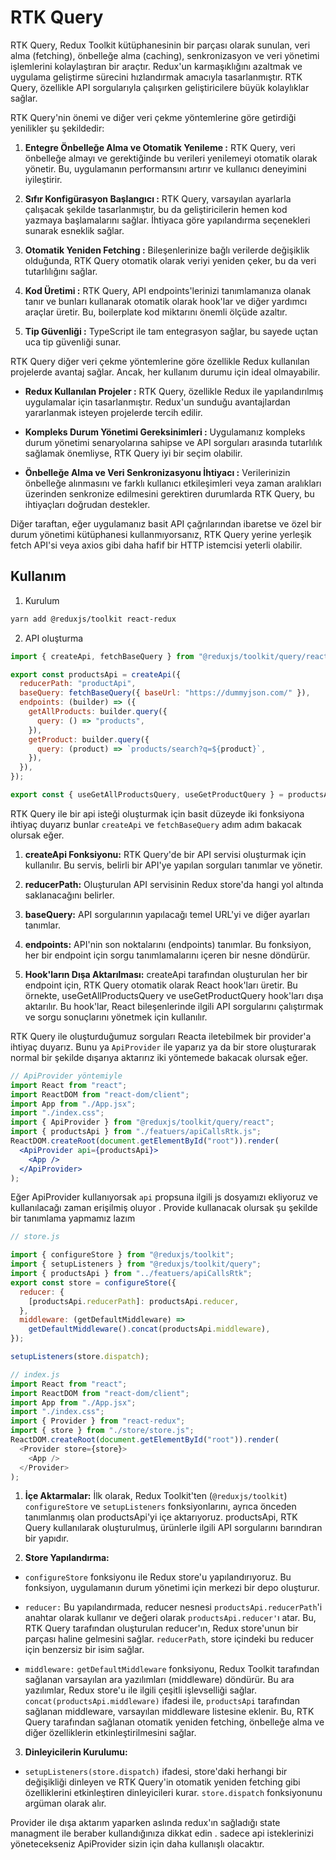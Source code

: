 # RTK Query

RTK Query, Redux Toolkit kütüphanesinin bir parçası olarak sunulan, veri alma (fetching), önbelleğe alma (caching), senkronizasyon ve veri yönetimi işlemlerini kolaylaştıran bir araçtır. Redux'un karmaşıklığını azaltmak ve uygulama geliştirme sürecini hızlandırmak amacıyla tasarlanmıştır. RTK Query, özellikle API sorgularıyla çalışırken geliştiricilere büyük kolaylıklar sağlar.

RTK Query'nin önemi ve diğer veri çekme yöntemlerine göre getirdiği yenilikler şu şekildedir:

1. **Entegre Önbelleğe Alma ve Otomatik Yenileme :** RTK Query, veri önbelleğe almayı ve gerektiğinde bu verileri yenilemeyi otomatik olarak yönetir. Bu, uygulamanın performansını artırır ve kullanıcı deneyimini iyileştirir.

2. **Sıfır Konfigürasyon Başlangıcı :** RTK Query, varsayılan ayarlarla çalışacak şekilde tasarlanmıştır, bu da geliştiricilerin hemen kod yazmaya başlamalarını sağlar. İhtiyaca göre yapılandırma seçenekleri sunarak esneklik sağlar.

3. **Otomatik Yeniden Fetching :** Bileşenlerinize bağlı verilerde değişiklik olduğunda, RTK Query otomatik olarak veriyi yeniden çeker, bu da veri tutarlılığını sağlar.

4. **Kod Üretimi :** RTK Query, API endpoints'lerinizi tanımlamanıza olanak tanır ve bunları kullanarak otomatik olarak hook'lar ve diğer yardımcı araçlar üretir. Bu, boilerplate kod miktarını önemli ölçüde azaltır.

5. **Tip Güvenliği :** TypeScript ile tam entegrasyon sağlar, bu sayede uçtan uca tip güvenliği sunar.

RTK Query diğer veri çekme yöntemlerine göre özellikle Redux kullanılan projelerde avantaj sağlar. Ancak, her kullanım durumu için ideal olmayabilir.

- **Redux Kullanılan Projeler :** RTK Query, özellikle Redux ile yapılandırılmış uygulamalar için tasarlanmıştır. Redux'un sunduğu avantajlardan yararlanmak isteyen projelerde tercih edilir.

- **Kompleks Durum Yönetimi Gereksinimleri :** Uygulamanız kompleks durum yönetimi senaryolarına sahipse ve API sorguları arasında tutarlılık sağlamak önemliyse, RTK Query iyi bir seçim olabilir.

- **Önbelleğe Alma ve Veri Senkronizasyonu İhtiyacı :** Verilerinizin önbelleğe alınmasını ve farklı kullanıcı etkileşimleri veya zaman aralıkları üzerinden senkronize edilmesini gerektiren durumlarda RTK Query, bu ihtiyaçları doğrudan destekler.

Diğer taraftan, eğer uygulamanız basit API çağrılarından ibaretse ve özel bir durum yönetimi kütüphanesi kullanmıyorsanız, RTK Query yerine yerleşik fetch API'si veya axios gibi daha hafif bir HTTP istemcisi yeterli olabilir.

## Kullanım

1. Kurulum

```bash
yarn add @reduxjs/toolkit react-redux
```

2. API oluşturma

```js
import { createApi, fetchBaseQuery } from "@reduxjs/toolkit/query/react";

export const productsApi = createApi({
  reducerPath: "productApi",
  baseQuery: fetchBaseQuery({ baseUrl: "https://dummyjson.com/" }),
  endpoints: (builder) => ({
    getAllProducts: builder.query({
      query: () => "products",
    }),
    getProduct: builder.query({
      query: (product) => `products/search?q=${product}`,
    }),
  }),
});

export const { useGetAllProductsQuery, useGetProductQuery } = productsApi;
```

RTK Query ile bir api isteği oluşturmak için basit düzeyde iki fonksiyona ihtiyaç duyarız bunlar `createApi` ve `fetchBaseQuery` adım adım bakacak olursak eğer.

1. **createApi Fonksiyonu:** RTK Query'de bir API servisi oluşturmak için kullanılır. Bu servis, belirli bir API'ye yapılan sorguları tanımlar ve yönetir.

2. **reducerPath:** Oluşturulan API servisinin Redux store'da hangi yol altında saklanacağını belirler.

3. **baseQuery:** API sorgularının yapılacağı temel URL'yi ve diğer ayarları tanımlar.

4. **endpoints:** API'nin son noktalarını (endpoints) tanımlar. Bu fonksiyon, her bir endpoint için sorgu tanımlamalarını içeren bir nesne döndürür.

5. **Hook'ların Dışa Aktarılması:** createApi tarafından oluşturulan her bir endpoint için, RTK Query otomatik olarak React hook'ları üretir. Bu örnekte, useGetAllProductsQuery ve useGetProductQuery hook'ları dışa aktarılır. Bu hook'lar, React bileşenlerinde ilgili API sorgularını çalıştırmak ve sorgu sonuçlarını yönetmek için kullanılır.

RTK Query ile oluşturduğumuz sorguları Reacta iletebilmek bir provider'a ihtiyaç duyarız. Bunu ya `ApiProvider` ile yaparız ya da bir store oluşturarak normal bir şekilde dışarıya aktarırız iki yöntemede bakacak olursak eğer.

```jsx
// ApiProvider yöntemiyle
import React from "react";
import ReactDOM from "react-dom/client";
import App from "./App.jsx";
import "./index.css";
import { ApiProvider } from "@reduxjs/toolkit/query/react";
import { productsApi } from "./featuers/apiCallsRtk.js";
ReactDOM.createRoot(document.getElementById("root")).render(
  <ApiProvider api={productsApi}>
    <App />
  </ApiProvider>
);
```

Eğer ApiProvider kullanıyorsak `api` propsuna ilgili js dosyamızı ekliyoruz ve kullanılacağı zaman erişilmiş oluyor . Provide kullanacak olursak şu şekilde bir tanımlama yapmamız lazım

```js
// store.js

import { configureStore } from "@reduxjs/toolkit";
import { setupListeners } from "@reduxjs/toolkit/query";
import { productsApi } from "../featuers/apiCallsRtk";
export const store = configureStore({
  reducer: {
    [productsApi.reducerPath]: productsApi.reducer,
  },
  middleware: (getDefaultMiddleware) =>
    getDefaultMiddleware().concat(productsApi.middleware),
});

setupListeners(store.dispatch);
```

```js
// index.js
import React from "react";
import ReactDOM from "react-dom/client";
import App from "./App.jsx";
import "./index.css";
import { Provider } from "react-redux";
import { store } from "./store/store.js";
ReactDOM.createRoot(document.getElementById("root")).render(
  <Provider store={store}>
    <App />
  </Provider>
);
```

1. **İçe Aktarmalar:** İlk olarak, Redux Toolkit'ten (`@reduxjs/toolkit`) `configureStore` ve `setupListeners` fonksiyonlarını, ayrıca önceden tanımlanmış olan productsApi'yi içe aktarıyoruz. productsApi, RTK Query kullanılarak oluşturulmuş, ürünlerle ilgili API sorgularını barındıran bir yapıdır.

2. **Store Yapılandırma:**

- `configureStore` fonksiyonu ile Redux store'u yapılandırıyoruz. Bu fonksiyon, uygulamanın durum yönetimi için merkezi bir depo oluşturur.

- `reducer:` Bu yapılandırmada, reducer nesnesi `productsApi.reducerPath`'i anahtar olarak kullanır ve değeri olarak `productsApi.reducer'`ı atar. Bu, RTK Query tarafından oluşturulan reducer'ın, Redux store'unun bir parçası haline gelmesini sağlar. `reducerPath`, store içindeki bu reducer için benzersiz bir isim sağlar.

- `middleware:` `getDefaultMiddleware` fonksiyonu, Redux Toolkit tarafından sağlanan varsayılan ara yazılımları (middleware) döndürür. Bu ara yazılımlar, Redux store'u ile ilgili çeşitli işlevselliği sağlar. `concat(productsApi.middleware)` ifadesi ile, `productsApi` tarafından sağlanan middleware, varsayılan middleware listesine eklenir. Bu, RTK Query tarafından sağlanan otomatik yeniden fetching, önbelleğe alma ve diğer özelliklerin etkinleştirilmesini sağlar.

3. **Dinleyicilerin Kurulumu:**

- `setupListeners(store.dispatch)` ifadesi, store'daki herhangi bir değişikliği dinleyen ve RTK Query'in otomatik yeniden fetching gibi özelliklerini etkinleştiren dinleyicileri kurar. `store.dispatch` fonksiyonunu argüman olarak alır.

Provider ile dışa aktarım yaparken aslında redux'ın sağladığı state managment ile beraber kullandığınıza dikkat edin . sadece api isteklerinizi yönetecekseniz ApiProvider sizin için daha kullanışlı olacaktır.